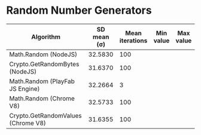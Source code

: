 Random Number Generators
================
| Algorithm                          | SD mean (σ) | Mean iterations | Min value | Max value |
| ---------------------------------- | ----------- | --------------- | --------- | --------- |
| Math.Random (NodeJS)               | 32.5830     | 100 | | |
| Crypto.GetRandomBytes (NodeJS)     | 31.6370     | 100 | | |
| Math.Random (PlayFab JS Engine)    | 32.2664     | 3   | | |
| Math.Random (Chrome V8)            | 32.5733     | 100 | | |
| Crypto.GetRandomValues (Chrome V8) | 31.6355     | 100 | | |

